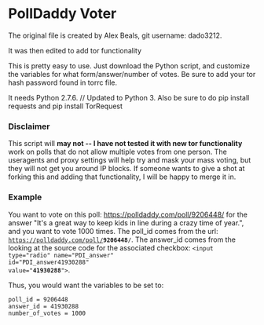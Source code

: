 # PollDaddy Voter

The original file is created by Alex Beals, git username: dado3212.

It was then edited to add tor functionality


This is pretty easy to use.  Just download the Python script, and customize the variables for what form/answer/number of votes.
Be sure to add your tor hash password found in torrc file.  

It needs Python 2.7.6. // Updated to Python 3.
Also be sure to do pip install requests and pip install TorRequest

### Disclaimer
This script will **may not -- I have not tested it with new tor functionality** work on polls that do not allow multiple votes from one person.  The useragents and proxy settings will help try and mask your mass voting, but they will not get you around IP blocks.  If someone wants to give a shot at forking this and adding that functionality, I will be happy to merge it in.

### Example
You want to vote on this poll: https://polldaddy.com/poll/9206448/ for the answer "It's a great way to keep kids in line during a crazy time of year.", and you want to vote 1000 times.  The poll_id comes from the url: <code>https://polldaddy.com/poll/<b>9206448</b>/</code>.  The answer_id comes from the looking at the source code for the associated checkbox: <code>\<input type="radio" name="PDI_answer" id="PDI_answer41930288" value="**41930288**"></code>.


Thus, you would want the variables to be set to:
```
poll_id = 9206448
answer_id = 41930288
number_of_votes = 1000
```
